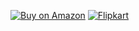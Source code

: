[![Buy on Amazon](https://img.shields.io/badge/Buy%20on-Amazon-orange?logo=amazon)](https://amzn.to/42xGe5b)
[![Flipkart](https://img.shields.io/badge/Buy%20on-Flipkart-blue?logo=flipkart)](https://fkrt.co/mWisnm)







